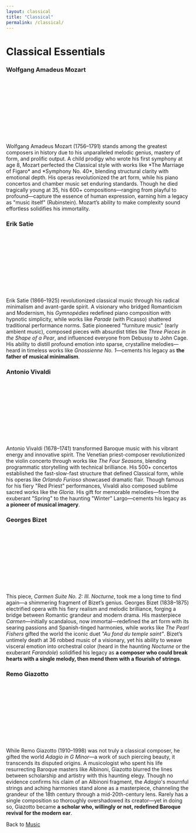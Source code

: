 ```yaml
---
layout: classical
title: "Classical"
permalink: /classical/
---
```


<h1>Classical Essentials</h1>

<h3>Wolfgang Amadeus Mozart</h3>

<!-- embedd start -->

<div style="display: flex; justify-content: center; align-items: center; width: 100%; margin: 20px 0;">
  <wistia-player 
    media-id="kj3p97uwee" 
    aspect="1.0" 
    style="width: 150px; height: 150px;"
  ></wistia-player>
</div>

<script src="https://fast.wistia.com/player.js" async></script>
<script src="https://fast.wistia.com/embed/kj3p97uwee.js" async type="module"></script>
<style>
  wistia-player[media-id='kj3p97uwee']:not(:defined) { 
    background: center / contain no-repeat url('https://fast.wistia.com/embed/medias/kj3p97uwee/swatch'); 
    display: block; 
    filter: blur(5px); 
  }
</style>

<!-- embed end -->

<p>
  Wolfgang Amadeus Mozart (1756–1791) stands among the greatest composers in history due to his unparalleled melodic genius, mastery of form, and prolific output. A child prodigy who wrote his first symphony at age 8, Mozart perfected the Classical style with works like *The Marriage of Figaro* and *Symphony No. 40*, blending structural clarity with emotional depth. His operas revolutionized the art form, while his piano concertos and chamber music set enduring standards. Though he died tragically young at 35, his 600+ compositions—ranging from playful to profound—capture the essence of human expression, earning him a legacy as "music itself" (Rubinstein). Mozart’s ability to make complexity sound effortless solidifies his immortality.
</p>

<h3>Erik Satie</h3>

<!-- embedd start -->

<div style="display: flex; justify-content: center; align-items: center; width: 100%; margin: 20px 0;">
  <wistia-player 
    media-id="ucwldwic66" 
    aspect="1.0" 
    style="width: 150px; height: 150px;"
  ></wistia-player>
</div>

<script src="https://fast.wistia.com/player.js" async></script>
<script src="https://fast.wistia.com/embed/ucwldwic66.js" async type="module"></script>
<style>
  wistia-player[media-id='ucwldwic66']:not(:defined) { 
    background: center / contain no-repeat url('https://fast.wistia.com/embed/medias/ucwldwic66/swatch'); 
    display: block; 
    filter: blur(5px); 
  }
</style>

<!-- embedd end -->

<p>
  Erik Satie (1866–1925) revolutionized classical music through his radical minimalism and avant-garde spirit. 
  A visionary who bridged Romanticism and Modernism, his <i>Gymnopédies</i> redefined piano composition with 
  hypnotic simplicity, while works like <i>Parade</i> (with Picasso) shattered traditional performance norms. 
  Satie pioneered "furniture music" (early ambient music), composed pieces with absurdist titles like 
  <i>Three Pieces in the Shape of a Pear</i>, and influenced everyone from Debussy to John Cage. His ability 
  to distill profound emotion into sparse, crystalline melodies—heard in timeless works like 
  <i>Gnossienne No. 1</i>—cements his legacy as <strong>the father of musical minimalism</strong>.
</p>

<h3>Antonio Vivaldi</h3>

<!-- embedd start -->

<div style="display: flex; justify-content: center; align-items: center; width: 100%; margin: 20px 0;">
  <wistia-player 
    media-id="rwy0ubutro" 
    aspect="1.0" 
    style="width: 150px; height: 150px;"
  ></wistia-player>
</div>

<script src="https://fast.wistia.com/player.js" async></script>
<script src="https://fast.wistia.com/embed/rwy0ubutro.js" async type="module"></script>
<style>
  wistia-player[media-id='rwy0ubutro']:not(:defined) { 
    background: center / contain no-repeat url('https://fast.wistia.com/embed/medias/rwy0ubutro/swatch'); 
    display: block; 
    filter: blur(5px); 
  }
</style>

<!-- embedd end -->

<p>
  Antonio Vivaldi (1678–1741) transformed Baroque music with his vibrant energy and innovative spirit. 
  The Venetian priest-composer revolutionized the violin concerto through works like <i>The Four Seasons</i>, 
  blending programmatic storytelling with technical brilliance. His 500+ concertos established the 
  fast-slow-fast structure that defined Classical form, while his operas like <i>Orlando Furioso</i> 
  showcased dramatic flair. Though famous for his fiery "Red Priest" performances, Vivaldi also 
  composed sublime sacred works like the <i>Gloria</i>. His gift for memorable melodies—from the 
  exuberant "Spring" to the haunting "Winter" Largo—cements his legacy as <strong>a pioneer of musical imagery</strong>.
</p>

<h3>Georges Bizet</h3>

<!-- embed start -->

<div style="display: flex; justify-content: center; align-items: center; width: 100%; margin: 20px 0;">
  <wistia-player 
    media-id="u6plzmfgp7" 
    aspect="1.0" 
    style="width: 150px; height: 150px;"
  ></wistia-player>
</div>

<script src="https://fast.wistia.com/player.js" async></script>
<script src="https://fast.wistia.com/embed/u6plzmfgp7.js" async type="module"></script>
<style>
  wistia-player[media-id='u6plzmfgp7']:not(:defined) { 
    background: center / contain no-repeat url('https://fast.wistia.com/embed/medias/u6plzmfgp7/swatch'); 
    display: block; 
    filter: blur(5px); 
  }
</style>

<!-- embed end -->

<p>  
  This piece, <i>Carmen Suite No. 2: III. Nocturne</i>, took me a long time to find again—a shimmering fragment of Bizet’s genius. Georges Bizet (1838–1875) electrified opera with his fiery realism and melodic brilliance, forging a bridge between Romantic grandeur and modern drama. His masterpiece <i>Carmen</i>—initially scandalous, now immortal—redefined the art form with its searing passions and Spanish-tinged harmonies, while works like <i>The Pearl Fishers</i> gifted the world the iconic duet <i>"Au fond du temple saint"</i>. Bizet’s untimely death at 36 robbed music of a visionary, yet his ability to weave visceral emotion into orchestral color (heard in the haunting <i>Nocturne</i> or the exuberant <i>Farandole</i>) solidified his legacy as <strong>a composer who could break hearts with a single melody, then mend them with a flourish of strings</strong>.  
</p>  

<h3>Remo Giazotto</h3>

<!-- embed start -->
<div style="display: flex; justify-content: center; align-items: center; width: 100%; margin: 20px 0;">
  <wistia-player 
    media-id="ia5yil191v" 
    aspect="1.0" 
    style="width: 150px; height: 150px;"
  ></wistia-player>
</div>

<script src="https://fast.wistia.com/player.js" async></script>
<script src="https://fast.wistia.com/embed/ia5yil191v.js" async type="module"></script>
<style>
  wistia-player[media-id='ia5yil191v']:not(:defined) { 
    background: center / contain no-repeat url('https://fast.wistia.com/embed/medias/ia5yil191v/swatch'); 
    display: block; 
    filter: blur(5px); 
  }
</style>
<!-- embed end -->

<p>  
  While Remo Giazotto (1910–1998) was not truly a classical composer, he gifted the world <i>Adagio in G Minor</i>—a work of such piercing beauty, it transcends its disputed origins. A musicologist who spent his life resurrecting Baroque masters like Albinoni, Giazotto blurred the lines between scholarship and artistry with this haunting elegy. Though no evidence confirms his claim of an Albinoni fragment, the <i>Adagio</i>'s mournful strings and aching harmonies stand alone as a masterpiece, channeling the grandeur of the 18th century through a mid-20th-century lens. Rarely has a single composition so thoroughly overshadowed its creator—yet in doing so, Giazotto became <strong>a scholar who, willingly or not, redefined Baroque revival for the modern ear</strong>.  
</p>

Back to [Music](/music/)
